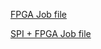 [FPGA Job file](https://github.com/infiniteorbits/polarfire-soc-video-kit-design/blob/SPI/VKPFSOC_H264/designer/VKPFSOC_TOP/export/top.job)

[SPI + FPGA Job file](https://github.com/infiniteorbits/polarfire-soc-video-kit-design/blob/SPI/VKPFSOC_H264/designer/VKPFSOC_TOP/export/Final_JF.job)
